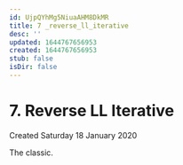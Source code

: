 ```yaml
---
id: UjpQYhMg5NiuaAHM8DkMR
title: 7 _reverse_ll_iterative
desc: ''
updated: 1644767656953
created: 1644767656953
stub: false
isDir: false
---
```

# 7. Reverse LL Iterative
Created Saturday 18 January 2020

The classic.

